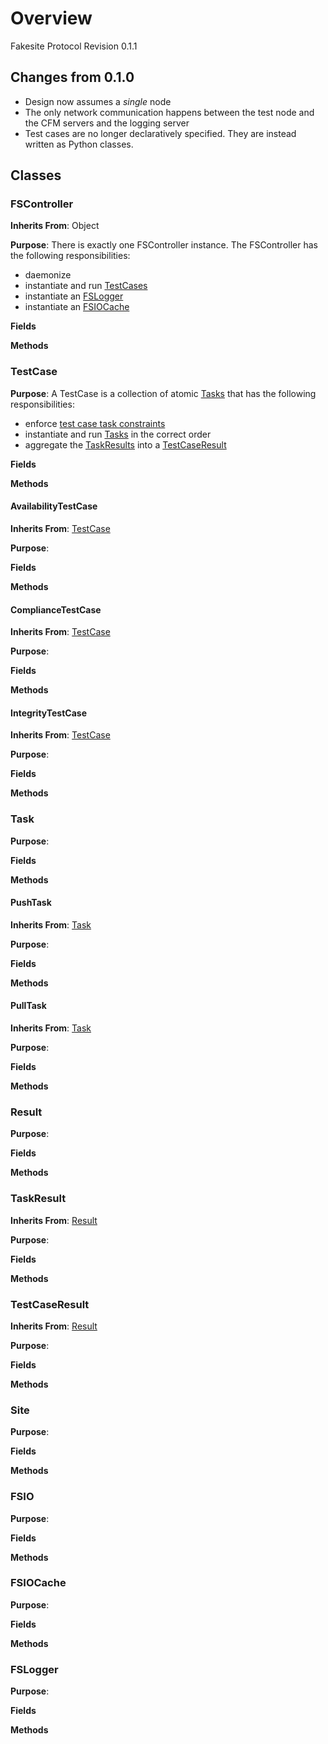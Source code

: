 # Overview

Fakesite Protocol Revision 0.1.1

## Changes from 0.1.0

* Design now assumes a *single* node
* The only network communication happens between the test node and the
  CFM servers and the logging server
* Test cases are no longer declaratively specified. They are instead
  written as Python classes.

## Classes

### <a name="FSController"></a> FSController

**Inherits From**: Object

**Purpose**: There is exactly one FSController instance. The FSController has the following responsibilities:

* daemonize
* instantiate and run [TestCases](#TestCase)
* instantiate an [FSLogger](#FSLogger)
* instantiate an [FSIOCache](#FSIOCache)

**Fields**

**Methods**

### <a name="TestCase"></a> TestCase

**Purpose**: A TestCase is a collection of atomic [Tasks](#Task) that has the following responsibilities:

* enforce [test case task constraints](#testcase_contraints)
* instantiate and run [Tasks](#Task) in the correct order
* aggregate the [TaskResults](#TaskResult) into a [TestCaseResult](#TestCaseResult)

**Fields**

**Methods**

#### <a name="AvailabilityTestCase"></a> AvailabilityTestCase

**Inherits From**: [TestCase](#TestCase)

**Purpose**: 

**Fields**

**Methods**

#### <a name="ComplianceTestCase"></a> ComplianceTestCase

**Inherits From**: [TestCase](#TestCase)

**Purpose**:

**Fields**

**Methods**

#### <a name="IntegrityTestCase"></a> IntegrityTestCase

**Inherits From**: [TestCase](#TestCase)

**Purpose**:

**Fields**

**Methods**

### <a name="Task"></a> Task

**Purpose**:

**Fields**

**Methods**

#### <a name="PushTask"></a> PushTask

**Inherits From**: [Task](#Task)

**Purpose**:

**Fields**

**Methods**

#### <a name="PullTask"></a> PullTask

**Inherits From**: [Task](#Task)

**Purpose**:

**Fields**

**Methods**

### <a name="Result"></a> Result

**Purpose**:

**Fields**

**Methods**

### <a name="TaskResult"></a> TaskResult

**Inherits From**: [Result](#Result)

**Purpose**:

**Fields**

**Methods**

### <a name="TestCaseResult"></a> TestCaseResult

**Inherits From**: [Result](#Result)

**Purpose**:

**Fields**

**Methods**

### <a name="Site"></a>Site

**Purpose**:

**Fields**

**Methods**

### <a name="FSIO"></a> FSIO

**Purpose**:

**Fields**

**Methods**

### <a name="FSIOCache"> FSIOCache

**Purpose**:

**Fields**

**Methods**

### <a name="FSLogger"></a> FSLogger

**Purpose**:

**Fields**

**Methods**

